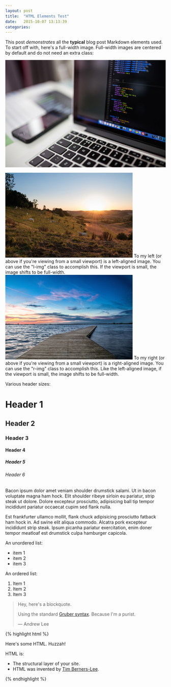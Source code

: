 ```yaml
---
layout: post
title:  "HTML Elements Test"
date:   2015-10-07 13:13:39
categories:
---
```

This post _demonstrates_ all the **typical** blog post Markdown elements used. To start off with, here's a full-width image. Full-width images are centered by default and do not need an extra class:

![Example Image](/assets/images/example-image.jpg "Example Image")

<img src="/assets/images/left-example-image.jpg" alt="Left-aligned image" class="l-img">
To my left (or above if you're viewing from a small viewport) is a left-aligned image. You can use the "l-img" class to accomplish this. If the viewport is small, the image shifts to be full-width.

<img src="/assets/images/right-example-image.jpg" alt="Left-aligned image" class="r-img">
To my right (or above if you're viewing from a small viewport) is a right-aligned image. You can use the "r-img" class to accomplish this. Like the left-aligned image, if the viewport is small, the image shifts to be full-width.

Various header sizes:

# Header 1

## Header 2

### Header 3

#### Header 4

##### Header 5

###### Header 6

Bacon ipsum dolor amet veniam shoulder drumstick salami. Ut in bacon voluptate magna ham hock. Elit shoulder ribeye sirloin eu pariatur, strip steak ut dolore. Dolore excepteur prosciutto, adipisicing ball tip tempor incididunt pariatur occaecat cupim sed flank nulla.

Est frankfurter ullamco mollit, flank chuck adipisicing prosciutto fatback ham hock in. Ad swine elit aliqua commodo. Alcatra pork excepteur incididunt strip steak. Ipsum picanha pariatur exercitation, enim doner tempor meatloaf est drumstick culpa hamburger capicola.

An unordered list:

- item 1
- item 2
- item 3

An ordered list:

1. Item 1
2. Item 2
3. Item 3

> Hey, here's a blockquote.
>
> Using the standard [Gruber syntax](https://daringfireball.net/projects/markdown/basics). Because I'm a purist.
>
> &#8212; Andrew Lee

{% highlight html %}
<!-- Here's some sample HTML code: -->
<div class="a-class">
    <p>Here's some HTML. Huzzah!</p>
    <p>HTML is:</p>
    <ul>
        <li>The structural layer of your site.</li>
        <li>HTML was invented by <a href="https://en.wikipedia.org/wiki/Tim_Berners-Lee">Tim Berners-Lee</a>.</li>
    </ul>
</div>
{% endhighlight %}

